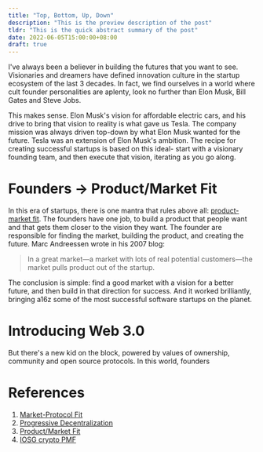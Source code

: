 ```yaml
---
title: "Top, Bottom, Up, Down"
description: "This is the preview description of the post"
tldr: "This is the quick abstract summary of the post"
date: 2022-06-05T15:00:00+08:00
draft: true
---
```


I've always been a believer in building the futures that you want to see. Visionaries and dreamers have defined innovation culture in the startup ecosystem of the last 3 decades. In fact, we find ourselves in a world where cult founder personalities are aplenty, look no further than Elon Musk, Bill Gates and Steve Jobs.

This makes sense. Elon Musk's vision for affordable electric cars, and his drive to bring that vision to reality is what gave us Tesla. The company mission was always driven top-down by what Elon Musk wanted for the future. Tesla was an extension of Elon Musk's ambition. The recipe for creating successful startups is based on this ideal- start with a visionary founding team, and then execute that vision, iterating as you go along.

# Founders -> Product/Market Fit

In this era of startups, there is one mantra that rules above all: [product-market fit](https://pmarchive.com/guide_to_startups_part4.html). The founders have one job, to build a product that people want and that gets them closer to the vision they want. The founder are responsible for finding the market, building the product, and creating the future. Marc Andreessen wrote in his 2007 blog:

> In a great market—a market with lots of real potential customers—the market pulls product out of the startup.

The conclusion is simple: find a good market with a vision for a better future, and then build in that direction for success. And it worked brilliantly, bringing a16z some of the most successful software startups on the planet.

# Introducing Web 3.0

But there's a new kid on the block, powered by values of ownership, community and open source protocols. In this world, founders

# References

1. [Market-Protocol Fit](https://otherinter.net/research/market-protocol-fit/)
2. [Progressive Decentralization](https://a16z.com/2020/01/09/progressive-decentralization-crypto-product-management/)
3. [Product/Market Fit](https://pmarchive.com/guide_to_startups_part4.html)
4. [IOSG crypto PMF](https://medium.com/iosg-ventures/finding-a-product-market-fit-90a09ac23369)
